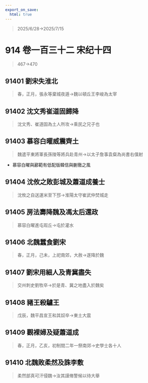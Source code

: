 ```yaml
---
export_on_save:
  html: true
---
```


> 2025/6/28->2025/7/15

# 914 卷一百三十二 宋纪十四

> 467->470

## 91401 劉宋失淮北
> 春，正月，張永等棄城夜遁->魏以頓丘王李峻為太宰

## 91402 沈文秀崔道固歸降
> 沈文秀、崔道固為土人所攻->乘民之兄子也

## 91403 慕容白曜威震齊土
> 魏遣平東將軍長孫陵等將兵赴青州->以太子詹事袁粲為尚書右僕射
- 慕容白曜與酈範有低配版韓信與蒯徹之風

## 91404 沈攸之敗彭城及蕭道成養士
> 沈攸之自送運米至下邳->淮陽太守崔武仲焚城走

## 91405 房法壽降魏及馮太后還政
> 慕容白曜進屯瑕丘->屯於灌水

## 91406 北魏蠶食劉宋
> 春，正月，己未，上祀南郊，大赦->遂降於魏

## 91407 劉宋用細人及青冀盡失
> 交州刺史劉牧卒->於是青、冀之地盡入於魏矣

## 91408 豬王殺驢王
> 戊辰，魏平昌宣王和其奴卒->東土大震

## 91409 觀裸婦及疑蕭道成
> 春，正月，乙亥，初制間二年一祭南郊->史學士各十人

## 91410 北魏敗柔然及誅李敷
> 柔然部真可汗侵魏->汝其謹脩警候以待大舉